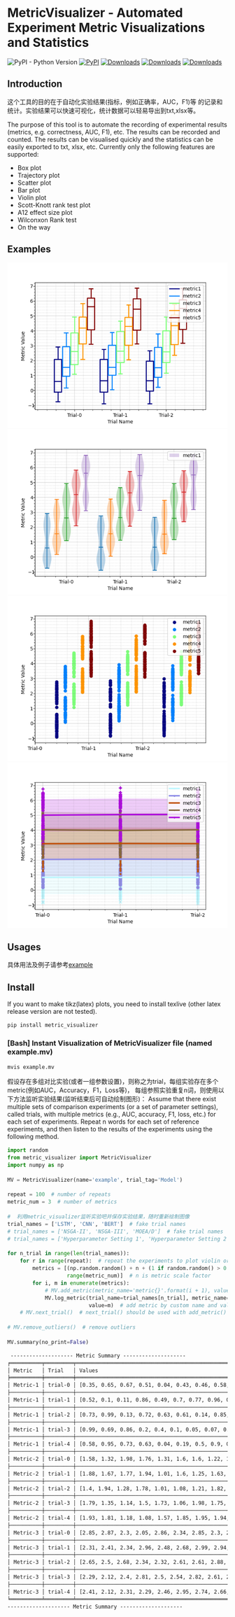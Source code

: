 # MetricVisualizer - Automated Experiment Metric Visualizations and Statistics

![PyPI - Python Version](https://img.shields.io/badge/python-3.6-blue.svg)
[![PyPI](https://img.shields.io/pypi/v/metric-visualizer)](https://pypi.org/project/metric-visualizer/)
[![Downloads](https://pepy.tech/badge/metric-visualizer)](https://pepy.tech/project/metric-visualizer)
[![Downloads](https://pepy.tech/badge/metric-visualizer/month)](https://pepy.tech/project/metric-visualizer)
[![Downloads](https://pepy.tech/badge/metric-visualizer/week)](https://pepy.tech/project/metric-visualizer)

## Introduction
这个工具的目的在于自动化实验结果(指标，例如正确率，AUC，F1)等
的记录和统计。实验结果可以快速可视化，统计数据可以轻易导出到txt,xlsx等。

The purpose of this tool is to automate the recording of experimental results (metrics, e.g. correctness, AUC, F1), etc.
The results can be recorded and counted. The results can be visualised quickly and the statistics can be easily exported to txt, xlsx, etc.
Currently only the following features are supported:
- Box plot
- Trajectory plot
- Scatter plot
- Bar plot
- Violin plot
- Scott-Knott rank test plot
- A12 effect size plot
- Wilconxon Rank test
- On the way

## Examples
![plot_example](example/box_plot.png)
![plot_example](example/violin_plot.png)
![plot_example](example/scatter_plot.png)
![plot_example](example/trajectory_plot.png)

## Usages

具体用法及例子请参考[example](example/cola_lab_tutorial.ipynb)

## Install

If you want to make tikz(latex) plots, you need to install texlive (other latex release version are not tested).

```bash
pip install metric_visualizer
```


### [Bash] Instant Visualization of MetricVisualizer file (named example.mv)

```bash
mvis example.mv
```

假设存在多组对比实验(或者一组参数设置)，则称之为trial，每组实验存在多个metric(例如AUC，Accuracy，F1，Loss等)，
每组参照实验重复n词，则使用以下方法监听实验结果(监听结束后可自动绘制图形)：
Assume that there exist multiple sets of comparison experiments (or a set of parameter settings), called trials, with
multiple metrics (e.g., AUC, accuracy, F1, loss, etc.) for each set of experiments.
Repeat n words for each set of reference experiments, and then listen to the results of the experiments using the
following method.

```python
import random
from metric_visualizer import MetricVisualizer
import numpy as np

MV = MetricVisualizer(name='example', trial_tag='Model')

repeat = 100  # number of repeats
metric_num = 3  # number of metrics

#  利用metric_visualizer监听实验吧并保存实验结果，随时重新绘制图像
trial_names = ['LSTM', 'CNN', 'BERT']  # fake trial names
# trial_names = ['NSGA-II', 'NSGA-III', 'MOEA/D']  # fake trial names
# trial_names = ['Hyperparameter Setting 1', 'Hyperparameter Setting 2', 'Hyperparameter Setting 3']  # fake trial names

for n_trial in range(len(trial_names)):
    for r in range(repeat):  # repeat the experiments to plot violin or box figure
        metrics = [(np.random.random() + n + (1 if random.random() > 0.5 else -1)) for n in
                   range(metric_num)]  # n is metric scale factor
        for i, m in enumerate(metrics):
            # MV.add_metric(metric_name='metric{}'.format(i + 1), value=m)  # add metric by custom name and value
            MV.log_metric(trial_name=trial_names[n_trial], metric_name='metric{}'.format(i + 1),
                          value=m)  # add metric by custom name and value
    # MV.next_trial()  # next_trial() should be used with add_metric() to add metrics of different trials

# MV.remove_outliers()  # remove outliers

MV.summary(no_print=False)
```

```html
 -------------------- Metric Summary --------------------
╒══════════╤═════════╤══════════════════════════════════════════════════════════════╤═════════════════════════════════════════════════════════════╕
│ Metric   │ Trial   │ Values                                                       │ Summary                                                     │
╞══════════╪═════════╪══════════════════════════════════════════════════════════════╪═════════════════════════════════════════════════════════════╡
│ Metric-1 │ trial-0 │ [0.35, 0.65, 0.67, 0.51, 0.04, 0.43, 0.46, 0.58, 0.11, 0.66] │ ['Avg:0.45, Median: 0.48, IQR: 0.22, Max: 0.67, Min: 0.04'] │
├──────────┼─────────┼──────────────────────────────────────────────────────────────┼─────────────────────────────────────────────────────────────┤
│ Metric-1 │ trial-1 │ [0.52, 0.1, 0.11, 0.86, 0.49, 0.7, 0.77, 0.96, 0.16, 0.65]   │ ['Avg:0.53, Median: 0.58, IQR: 0.41, Max: 0.96, Min: 0.1']  │
├──────────┼─────────┼──────────────────────────────────────────────────────────────┼─────────────────────────────────────────────────────────────┤
│ Metric-1 │ trial-2 │ [0.73, 0.99, 0.13, 0.72, 0.63, 0.61, 0.14, 0.85, 0.71, 0.86] │ ['Avg:0.64, Median: 0.72, IQR: 0.17, Max: 0.99, Min: 0.13'] │
├──────────┼─────────┼──────────────────────────────────────────────────────────────┼─────────────────────────────────────────────────────────────┤
│ Metric-1 │ trial-3 │ [0.99, 0.69, 0.86, 0.2, 0.4, 0.1, 0.05, 0.07, 0.95, 0.31]    │ ['Avg:0.46, Median: 0.36, IQR: 0.62, Max: 0.99, Min: 0.05'] │
├──────────┼─────────┼──────────────────────────────────────────────────────────────┼─────────────────────────────────────────────────────────────┤
│ Metric-1 │ trial-4 │ [0.58, 0.95, 0.73, 0.63, 0.04, 0.19, 0.5, 0.9, 0.64, 0.89]   │ ['Avg:0.6, Median: 0.64, IQR: 0.27, Max: 0.95, Min: 0.04']  │
├──────────┼─────────┼──────────────────────────────────────────────────────────────┼─────────────────────────────────────────────────────────────┤
│ Metric-2 │ trial-0 │ [1.58, 1.32, 1.98, 1.76, 1.31, 1.6, 1.6, 1.22, 1.3, 1.19]    │ ['Avg:1.49, Median: 1.45, IQR: 0.29, Max: 1.98, Min: 1.19'] │
├──────────┼─────────┼──────────────────────────────────────────────────────────────┼─────────────────────────────────────────────────────────────┤
│ Metric-2 │ trial-1 │ [1.88, 1.67, 1.77, 1.94, 1.01, 1.6, 1.25, 1.63, 1.62, 1.91]  │ ['Avg:1.63, Median: 1.65, IQR: 0.21, Max: 1.94, Min: 1.01'] │
├──────────┼─────────┼──────────────────────────────────────────────────────────────┼─────────────────────────────────────────────────────────────┤
│ Metric-2 │ trial-2 │ [1.4, 1.94, 1.28, 1.78, 1.01, 1.08, 1.21, 1.82, 1.78, 1.18]  │ ['Avg:1.45, Median: 1.34, IQR: 0.59, Max: 1.94, Min: 1.01'] │
├──────────┼─────────┼──────────────────────────────────────────────────────────────┼─────────────────────────────────────────────────────────────┤
│ Metric-2 │ trial-3 │ [1.79, 1.35, 1.14, 1.5, 1.73, 1.06, 1.98, 1.75, 1.07, 1.49]  │ ['Avg:1.49, Median: 1.5, IQR: 0.49, Max: 1.98, Min: 1.06']  │
├──────────┼─────────┼──────────────────────────────────────────────────────────────┼─────────────────────────────────────────────────────────────┤
│ Metric-2 │ trial-4 │ [1.93, 1.81, 1.18, 1.08, 1.57, 1.85, 1.95, 1.94, 1.58, 1.35] │ ['Avg:1.62, Median: 1.7, IQR: 0.43, Max: 1.95, Min: 1.08']  │
├──────────┼─────────┼──────────────────────────────────────────────────────────────┼─────────────────────────────────────────────────────────────┤
│ Metric-3 │ trial-0 │ [2.85, 2.87, 2.3, 2.05, 2.86, 2.34, 2.85, 2.3, 2.95, 2.53]   │ ['Avg:2.59, Median: 2.69, IQR: 0.54, Max: 2.95, Min: 2.05'] │
├──────────┼─────────┼──────────────────────────────────────────────────────────────┼─────────────────────────────────────────────────────────────┤
│ Metric-3 │ trial-1 │ [2.31, 2.41, 2.34, 2.96, 2.48, 2.68, 2.99, 2.94, 2.01, 2.46] │ ['Avg:2.56, Median: 2.47, IQR: 0.44, Max: 2.99, Min: 2.01'] │
├──────────┼─────────┼──────────────────────────────────────────────────────────────┼─────────────────────────────────────────────────────────────┤
│ Metric-3 │ trial-2 │ [2.65, 2.5, 2.68, 2.34, 2.32, 2.61, 2.61, 2.88, 2.86, 2.36]  │ ['Avg:2.58, Median: 2.61, IQR: 0.24, Max: 2.88, Min: 2.32'] │
├──────────┼─────────┼──────────────────────────────────────────────────────────────┼─────────────────────────────────────────────────────────────┤
│ Metric-3 │ trial-3 │ [2.29, 2.12, 2.4, 2.81, 2.5, 2.54, 2.82, 2.61, 2.45, 2.44]   │ ['Avg:2.5, Median: 2.48, IQR: 0.16, Max: 2.82, Min: 2.12']  │
├──────────┼─────────┼──────────────────────────────────────────────────────────────┼─────────────────────────────────────────────────────────────┤
│ Metric-3 │ trial-4 │ [2.41, 2.12, 2.31, 2.29, 2.46, 2.95, 2.74, 2.66, 2.34, 2.65] │ ['Avg:2.49, Median: 2.44, IQR: 0.33, Max: 2.95, Min: 2.12'] │
╘══════════╧═════════╧══════════════════════════════════════════════════════════════╧═════════════════════════════════════════════════════════════╛
-------------------- Metric Summary --------------------
```
